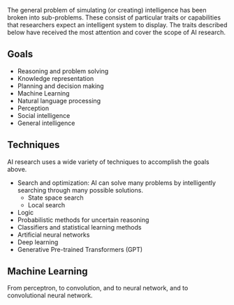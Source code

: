 The general problem of simulating (or creating) intelligence has been broken into sub-problems. These consist of particular traits or capabilities that researchers expect an intelligent system to display. The traits described below have received the most attention and cover the scope of AI research.

## Goals

- Reasoning and problem solving
- Knowledge representation
- Planning and decision making
- Machine Learning
- Natural language processing
- Perception
- Social intelligence
- General intelligence

## Techniques

AI research uses a wide variety of techniques to accomplish the goals above.
- Search and optimization: AI can solve many problems by intelligently searching through many possible solutions.
    - State space search
    - Local search
- Logic
- Probabilistic methods for uncertain reasoning
- Classifiers and statistical learning methods
- Artificial neural networks
- Deep learning
- Generative Pre-trained Transformers (GPT)

## Machine Learning
From perceptron, to convolution, and to neural network, and to convolutional neural network. 